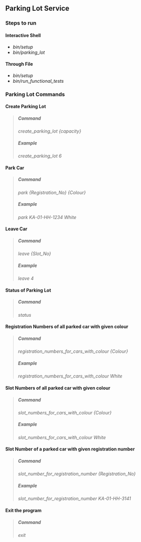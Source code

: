 ## Parking Lot Service

### Steps to run

#### Interactive Shell
- *bin/setup*
- *bin/parking_lot*

#### Through File
- *bin/setup*
- *bin/run_functional_tests*

### Parking Lot Commands
#### Create Parking Lot
> ##### Command<br>
> *create_parking_lot {capacity}*<br>
> ##### Example<br>
> *create_parking_lot 6*

#### Park Car
> ##### Command<br>
> *park {Registration_No} {Colour}*<br>
> ##### Example<br>
> *park KA-01-HH-1234 White*

#### Leave Car
> ##### Command<br>
> *leave {Slot_No}*<br>
> ##### Example<br>
> *leave 4*

#### Status of Parking Lot
> ##### Command<br>
> *status*<br>

#### Registration Numbers of all parked car with given colour
> ##### Command<br>
> *registration_numbers_for_cars_with_colour {Colour}*<br>
> ##### Example<br>
> *registration_numbers_for_cars_with_colour White*

#### Slot Numbers of all parked car with given colour
> ##### Command<br>
> *slot_numbers_for_cars_with_colour {Colour}*<br>
> ##### Example<br>
> *slot_numbers_for_cars_with_colour White*

#### Slot Number of a parked car with given registration number
> ##### Command<br>
> *slot_number_for_registration_number {Registration_No}*<br>
> ##### Example<br>
> *slot_number_for_registration_number KA-01-HH-3141*

#### Exit the program
> ##### Command<br>
> *exit*<br>